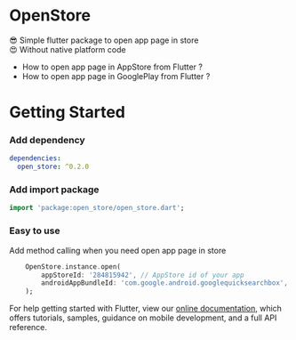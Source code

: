 # OpenStore

😎 Simple flutter package to open app page in store<br>
😍 Without native platform code

* How to open app page in AppStore from Flutter ?
* How to open app page in GooglePlay from Flutter ? 

# Getting Started

### Add dependency

```yaml
dependencies:
  open_store: ^0.2.0
```

### Add import package

```dart
import 'package:open_store/open_store.dart';
```

### Easy to use

Add method calling when you need open app page in store

```dart
    OpenStore.instance.open(
        appStoreId: '284815942', // AppStore id of your app
        androidAppBundleId: 'com.google.android.googlequicksearchbox', // Android app bundle package name
    );
```

For help getting started with Flutter, view our 
[online documentation](https://flutter.dev/docs), which offers tutorials, 
samples, guidance on mobile development, and a full API reference.